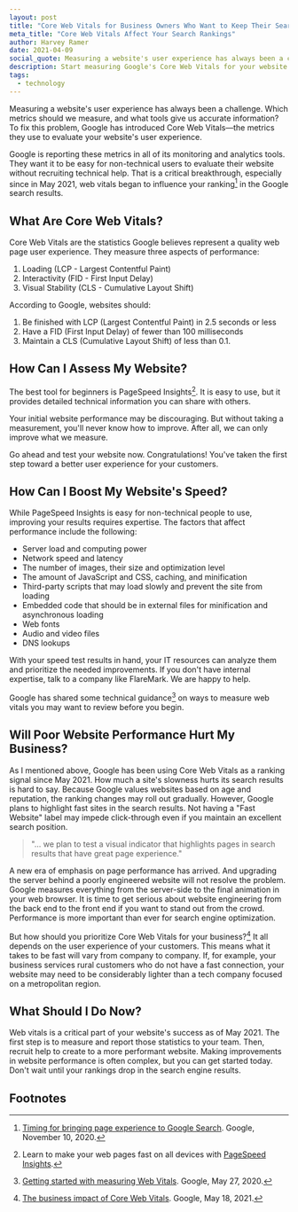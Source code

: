 ```yaml
---
layout: post
title: "Core Web Vitals for Business Owners Who Want to Keep Their Search Rankings"
meta_title: "Core Web Vitals Affect Your Search Rankings"
author: Harvey Ramer
date: 2021-04-09
social_quote: Measuring a website's user experience has always been a challenge. Which metrics should we measure, and what tools can give us accurate information? To fix this problem, Google has introduced Core Web Vitals—the metrics they use to evaluate your website's user experience.
description: Start measuring Google's Core Web Vitals for your website now. Then you'll avoid being surprised when your Google rankings begin to reflect website performance.
tags:
  - technology
---
```


Measuring a website's user experience has always been a challenge. Which metrics should we measure, and what tools give us accurate information? To fix this problem, Google has introduced Core Web Vitals—the metrics they use to evaluate your website's user experience.

Google is reporting these metrics in all of its monitoring and analytics tools. They want it to be easy for non-technical users to evaluate their website without recruiting technical help. That is a critical breakthrough, especially since in May 2021, web vitals began to influence your ranking[^1] in the Google search results.

## What Are Core Web Vitals?

Core Web Vitals are the statistics Google believes represent a quality web page user experience. They measure three aspects of performance:

1. Loading (LCP - Largest Contentful Paint)
2. Interactivity (FID - First Input Delay)
3. Visual Stability (CLS - Cumulative Layout Shift)

According to Google, websites should:

1. Be finished with LCP (Largest Contentful Paint) in 2.5 seconds or less
2. Have a FID (First Input Delay) of fewer than 100 milliseconds
3. Maintain a CLS (Cumulative Layout Shift) of less than 0.1.

## How Can I Assess My Website?

The best tool for beginners is PageSpeed Insights[^2]. It is easy to use, but it provides detailed technical information you can share with others.

Your initial website performance may be discouraging. But without taking a measurement, you'll never know how to improve. After all, we can only improve what we measure.

Go ahead and test your website now. Congratulations! You've taken the first step toward a better user experience for your customers.

## How Can I Boost My Website's Speed?

While PageSpeed Insights is easy for non-technical people to use, improving your results requires expertise. The factors that affect performance include the following:

- Server load and computing power
- Network speed and latency
- The number of images, their size and optimization level
- The amount of JavaScript and CSS, caching, and minification
- Third-party scripts that may load slowly and prevent the site from loading
- Embedded code that should be in external files for minification and asynchronous loading
- Web fonts
- Audio and video files
- DNS lookups

With your speed test results in hand, your IT resources can analyze them and prioritize the needed improvements. If you don't have internal expertise, talk to a company like FlareMark. We are happy to help.

Google has shared some technical guidance[^3] on ways to measure web vitals you may want to review before you begin.

## Will Poor Website Performance Hurt My Business?

As I mentioned above, Google has been using Core Web Vitals as a ranking signal since May 2021. How much a site's slowness hurts its search results is hard to say. Because Google values websites based on age and reputation, the ranking changes may roll out gradually. However, Google plans to highlight fast sites in the search results. Not having a "Fast Website" label may impede click-through even if you maintain an excellent search position.

> "... we plan to test a visual indicator that highlights pages in search results that have great page experience."

A new era of emphasis on page performance has arrived. And upgrading the server behind a poorly engineered website will not resolve the problem. Google measures everything from the server-side to the final animation in your web browser. It is time to get serious about website engineering from the back end to the front end if you want to stand out from the crowd. Performance is more important than ever for search engine optimization.

But how should you prioritize Core Web Vitals for your business?[^4] It all depends on the user experience of your customers. This means what it takes to be fast will vary from company to company. If, for example, your business services rural customers who do not have a fast connection, your website may need to be considerably lighter than a tech company focused on a metropolitan region.

## What Should I Do Now?

Web vitals is a critical part of your website's success as of May 2021. The first step is to measure and report those statistics to your team. Then, recruit help to create to a more performant website. Making improvements in website performance is often complex, but you can get started today. Don't wait until your rankings drop in the search engine results.

## Footnotes

[^1]: [Timing for bringing page experience to Google Search](https://developers.google.com/search/blog/2020/11/timing-for-page-experience). Google, November 10, 2020.
[^2]: Learn to make your web pages fast on all devices with [PageSpeed Insights](https://developers.google.com/speed/pagespeed/insights/).
[^3]: [Getting started with measuring Web Vitals](https://web.dev/vitals-measurement-getting-started/). Google, May 27, 2020.
[^4]: [The business impact of Core Web Vitals](https://web.dev/vitals-business-impact/). Google, May 18, 2021.
